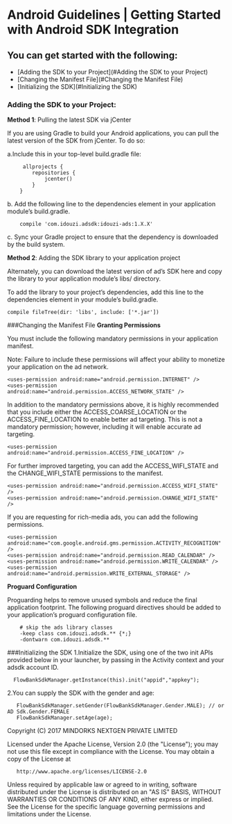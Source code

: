 # Android Guidelines | Getting Started with Android SDK Integration

## You can get started with the following:

   - [Adding the SDK to your Project](#Adding the SDK to your Project)
   - [Changing the Manifest File](#Changing the Manifest File)
   - [Initializing the SDK](#Initializing the SDK)



### <span  id="Adding the SDK to your Project">Adding the SDK to your Project:</span>

 **Method 1**: Pulling the latest SDK via jCenter

   If you are using Gradle to build your Android applications, you can pull the latest version of the SDK from jCenter.
    To do so:
    
   a.Include this in your top-level build.gradle file:
        
         allprojects {
            repositories {
                jcenter()
            }
        }
    		
   b.   Add the following line to the dependencies element in your application module’s build.gradle.
        
        compile 'com.idouzi.adsdk:idouzi-ads:1.X.X'
    		
   c.  Sync your Gradle project to ensure that the dependency is downloaded by the build system.
   
**Method 2**: Adding the SDK library to your application project

Alternately, you can download the latest version of ad’s SDK here and copy the library to your application module’s libs/ directory.

To add the library to your project’s dependencies, add this line to the dependencies element in your module’s build.gradle.

    compile fileTree(dir: 'libs', include: ['*.jar'])

###<span id="Changing the Manifest File">Changing the Manifest File<span/>
**Granting Permissions**

You must include the following mandatory permissions in your application manifest.

Note: Failure to include these permissions will affect your ability to monetize your application on the ad network.

    <uses-permission android:name="android.permission.INTERNET" />
    <uses-permission android:name="android.permission.ACCESS_NETWORK_STATE" />

In addition to the mandatory permissions above, it is highly recommended that you include either the ACCESS_COARSE_LOCATION or the ACCESS_FINE_LOCATION to enable better ad targeting. This is not a mandatory permission; however, including it will enable accurate ad targeting.

    <uses-permission android:name="android.permission.ACCESS_FINE_LOCATION" />

For further improved targeting, you can add the ACCESS_WIFI_STATE and the CHANGE_WIFI_STATE permissions to the manifest.

    <uses-permission android:name="android.permission.ACCESS_WIFI_STATE" />
    <uses-permission android:name="android.permission.CHANGE_WIFI_STATE" />

If you are requesting for rich-media ads, you can add the following permissions.
   
    <uses-permission android:name="com.google.android.gms.permission.ACTIVITY_RECOGNITION" />
    <uses-permission android:name="android.permission.READ_CALENDAR" />
    <uses-permission android:name="android.permission.WRITE_CALENDAR" />
    <uses-permission android:name="android.permission.WRITE_EXTERNAL_STORAGE" />

**Proguard Configuration**

Proguarding helps to remove unused symbols and reduce the final application footprint. The following proguard directives should be added to your application’s proguard configuration file.

        # skip the ads library classes
        -keep class com.idouzi.adsdk.** {*;}
        -dontwarn com.idouzi.adsdk.**

###<span id="Initializing the SDK">Initializing the SDK<span/>
1.Initialize the SDK, using one of the two init APIs provided below in your launcher, by passing in the Activity context and your adsdk account ID.
  
      FlowBankSdkManager.getInstance(this).init("appid","appkey");
        
2.You can supply the  SDK with the gender and age:  
       
       FlowBankSdkManager.setGender(FlowBankSdkManager.Gender.MALE); // or AD Sdk.Gender.FEMALE
       FlowBankSdkManager.setAge(age); 
        
  
  
  
  
  
  
  
  
  
  
  
  
  
  
  
   Copyright (C) 2017 MINDORKS NEXTGEN PRIVATE LIMITED

   Licensed under the Apache License, Version 2.0 (the "License");
   you may not use this file except in compliance with the License.
   You may obtain a copy of the License at

       http://www.apache.org/licenses/LICENSE-2.0

   Unless required by applicable law or agreed to in writing, software
   distributed under the License is distributed on an "AS IS" BASIS,
   WITHOUT WARRANTIES OR CONDITIONS OF ANY KIND, either express or implied.
   See the License for the specific language governing permissions and
   limitations under the License.
```


